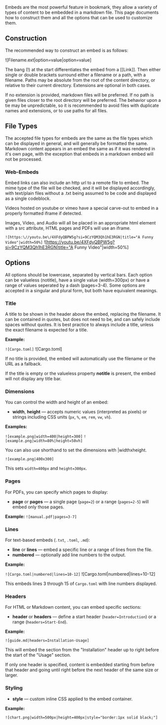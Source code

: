 Embeds are the most powerful feature in bookmark, they allow a variety of types of content to be embedded in a markdown file. This page documents how to construct them and all the options that can be used to customize them.
 
## Construction

The recommended way to construct an embed is as follows:

!\[Filename.ext|option=value|option=value\]

The bang (!) at the start differentiates the embed from a [[Link]]. Then either single or double brackets surround either a filename or a path, with a filename. Paths may be absolute from the root of the content directory, or relative to their current directory. Extensions are optional in both cases.

If no extension is provided, markdown files will be preferred. If no path is given files closer to the root directory will be preferred. The behavior upon a tie may be unpredictable, so it is recommended to avoid files with duplicate names and extensions, or to use paths for all files.

## File Types

The accepted file types for embeds are the same as the file types which can be displayed in general, and will generally be formatted the same. Markdown content appears in an embed the same as if it was rendered in it's own page, with the exception that embeds in a markdown embed will not be processed.

### Web-Embeds

Embed links can also include an http url to a remote file to embed. The mime type of the file will be checked, and it will be displayed accordingly, with text/plain files without a .txt being assumed to be code and displayed as a single codeblock.

Videos hosted on youtube or vimeo have a special carve-out to embed in a properly formatted iframe if detected. 

Images, Video, and Audio will all be placed in an appropriate html element with a src attribute, HTML pages and PDFs will use an iframe.

`![https:\//youtu.be\/4XFdyQBPW5g?si=9CzYQM3Qh1hE3RGN|title="A Funny Video"|width=50%]`
![https://youtu.be/4XFdyQBPW5g?si=9CzYQM3Qh1hE3RGN|title="A Funny Video"|width=50%]
## Options

All options should be lowercase, separated by vertical bars. Each option can be valueless (notitle), have a single value (width=300px) or have a range of values seperated by a dash (pages=3-4). Some options are accepted in a singular and plural form, but both have equivalent meanings.

### Title

A title to be shown in the header above the embed, replacing the filename. It can be contained in quotes, but does not need to be, and can safely include spaces without quotes. It is best practice to always include a title, unless the exact filename is expected for a title.

**Example:**

``![Cargo.toml]``
![Cargo.toml]

If no title is provided, the embed will automatically use the filename or the URL as a fallback.

If the title is empty or the valueless property **notitle** is present, the embed will not display any title bar.

### Dimensions

You can control the width and height of an embed:

- **width**, **height** — accepts numeric values (interpreted as pixels) or strings including CSS units (`px`, `%`, `em`, `rem`, `vw`, `vh`).

**Examples:**

``![example.png|width=400|height=300]``
``![example.png|width=80%|height=50vh]``

You can also use shorthand to set the dimensions with |widthxheight.

``![example.png|400x300]``

This sets `width=400px` and `height=300px`.

### Pages

For PDFs, you can specify which pages to display:

- **page** or **pages** — a single page (`page=2`) or a range (`pages=2-5`) will embed only those pages.

**Example:**
``![manual.pdf|pages=3-7]``

### Lines

For text-based embeds (`.txt`, `.toml`, `.md`):

- **line** or **lines** — embed a specific line or a range of lines from the file.
- **numbered** — optionally add line numbers to the output.



**Example:**

``![Cargo.toml|numbered|lines=10-12]``
![Cargo.toml|numbered|lines=10-12]

This embeds lines 3 through 15 of `Cargo.toml` with line numbers displayed.

### Headers

For HTML or Markdown content, you can embed specific sections:

- **header** or **headers** — define a start header (`header=Introduction`) or a range (`headers=Start-End`).

**Example:**

``![guide.md|headers=Installation-Usage]``

This will embed the section from the "Installation" header up to right before the start of the "Usage" section.

If only one header is specified, content is embedded starting from before that header and going until right before the next header of the same size or larger.

### Styling

- **style** — custom inline CSS applied to the embed container.

**Example:**

``![chart.png|width=500px|height=400px|style="border:1px solid black;"]``